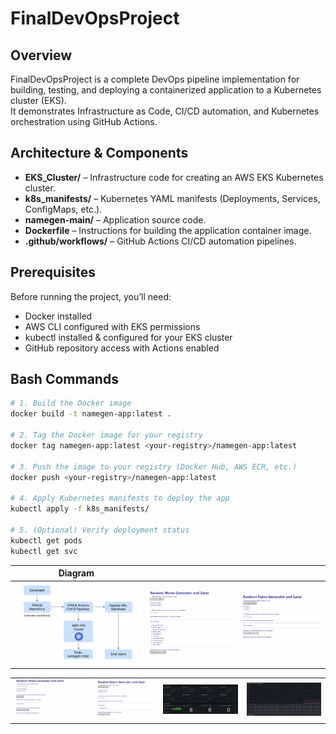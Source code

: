 # FinalDevOpsProject

## Overview
FinalDevOpsProject is a complete DevOps pipeline implementation for building, testing, and deploying a containerized application to a Kubernetes cluster (EKS).  
It demonstrates Infrastructure as Code, CI/CD automation, and Kubernetes orchestration using GitHub Actions.

## Architecture & Components
- **EKS_Cluster/** – Infrastructure code for creating an AWS EKS Kubernetes cluster.
- **k8s_manifests/** – Kubernetes YAML manifests (Deployments, Services, ConfigMaps, etc.).
- **namegen-main/** – Application source code.
- **Dockerfile** – Instructions for building the application container image.
- **.github/workflows/** – GitHub Actions CI/CD automation pipelines.

## Prerequisites
Before running the project, you’ll need:
- Docker installed
- AWS CLI configured with EKS permissions
- kubectl installed & configured for your EKS cluster
- GitHub repository access with Actions enabled

## Bash Commands

```bash
# 1. Build the Docker image
docker build -t namegen-app:latest .

# 2. Tag the Docker image for your registry
docker tag namegen-app:latest <your-registry>/namegen-app:latest

# 3. Push the image to your registry (Docker Hub, AWS ECR, etc.)
docker push <your-registry>/namegen-app:latest

# 4. Apply Kubernetes manifests to deploy the app
kubectl apply -f k8s_manifests/

# 5. (Optional) Verify deployment status
kubectl get pods
kubectl get svc
```
| Diagram |   |   |
|---------|-------|-------|
| ![Diagram](ScreenShots/6c280434-609a-406a-9f61-ae2ef5215fa9.png) | ![1](ScreenShots/1) | ![2](ScreenShots/2) |

|  |   |   |   |
|-------|-------|-------|-------|
| ![3](ScreenShots/3) | ![4](ScreenShots/4) | ![5](ScreenShots/5) | ![6](ScreenShots/6) |



